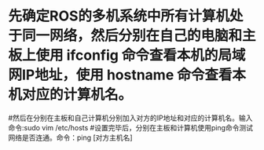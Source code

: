 # 先确定ROS的多机系统中所有计算机处于同一网络，然后分别在自己的电脑和主板上使用 ifconfig 命令查看本机的局域网IP地址，使用 hostname 命令查看本机对应的计算机名。
#然后在分别在主板和自己计算机分别加入对方的IP地址和对应的计算机名。输入命令:sudo vim /etc/hosts
#设置完毕后，分别在主板和计算机使用ping命令测试网络是否连通。命令：ping [对方主机名]
